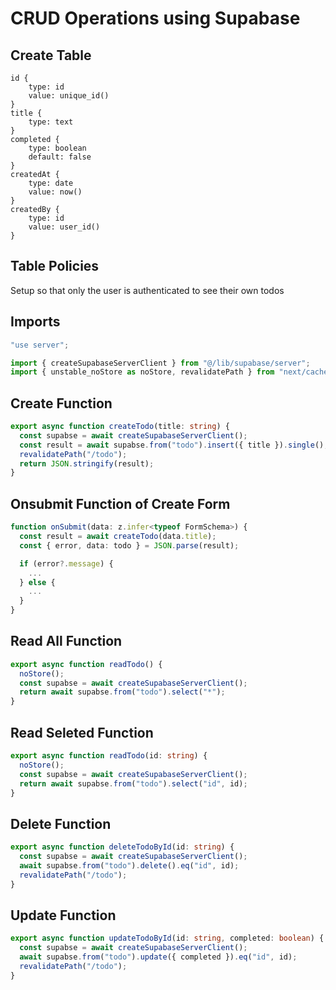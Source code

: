 # CRUD Operations using Supabase

## Create Table

```
id {
    type: id
    value: unique_id()
}
title {
    type: text
}
completed {
    type: boolean
    default: false
}
createdAt {
    type: date
    value: now()
}
createdBy {
    type: id
    value: user_id()
}
```

## Table Policies

Setup so that only the user is authenticated to see their own todos

## Imports

```ts
"use server";

import { createSupabaseServerClient } from "@/lib/supabase/server";
import { unstable_noStore as noStore, revalidatePath } from "next/cache";
```

## Create Function

```ts
export async function createTodo(title: string) {
  const supabse = await createSupabaseServerClient();
  const result = await supabse.from("todo").insert({ title }).single();
  revalidatePath("/todo");
  return JSON.stringify(result);
}
```

## Onsubmit Function of Create Form

```ts
function onSubmit(data: z.infer<typeof FormSchema>) {
  const result = await createTodo(data.title);
  const { error, data: todo } = JSON.parse(result);

  if (error?.message) {
    ...
  } else {
    ...
  }
}
```

## Read All Function

```ts
export async function readTodo() {
  noStore();
  const supabse = await createSupabaseServerClient();
  return await supabse.from("todo").select("*");
}
```

## Read Seleted Function

```ts
export async function readTodo(id: string) {
  noStore();
  const supabse = await createSupabaseServerClient();
  return await supabse.from("todo").select("id", id);
}
```

## Delete Function

```ts
export async function deleteTodoById(id: string) {
  const supabse = await createSupabaseServerClient();
  await supabse.from("todo").delete().eq("id", id);
  revalidatePath("/todo");
}
```

## Update Function

```ts
export async function updateTodoById(id: string, completed: boolean) {
  const supabse = await createSupabaseServerClient();
  await supabse.from("todo").update({ completed }).eq("id", id);
  revalidatePath("/todo");
}
```
